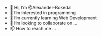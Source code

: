 - 👋 Hi, I’m @Alexander-Bokedal
- 👀 I’m interested in programming
- 🌱 I’m currently learning Web Development
- 💞️ I’m looking to collaborate on ...
- 📫 How to reach me ...

<!---
Alexander-Bokedal/Alexander-Bokedal is a ✨ special ✨ repository because its `README.md` (this file) appears on your GitHub profile.
You can click the Preview link to take a look at your changes.
--->
